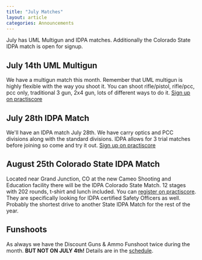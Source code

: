 ```yaml
---
title: "July Matches"
layout: article
categories: Announcements
---
```


July has UML Multigun and IDPA matches. Additionally the Colorado State IDPA match is open for signup.


## July 14th UML Multigun

We have a multigun match this month. Remember that UML multigun is highly flexible with the way you shoot it. You can shoot rifle/pistol, rifle/pcc, pcc only, traditional 3 gun, 2x4 gun, lots of different ways to do it. [Sign up on practiscore](https://www.practiscore.com/udpl-july-uml-match/register)


## July 28th IDPA Match

We'll have an IDPA match July 28th. We have carry optics and PCC divisions along with the standard divisions. IDPA allows for 3 trial matches before joining so come and try it out. [Sign up on practiscore](https://www.practiscore.com/udpl-2018-july-idpa/register)

## August 25th Colorado State IDPA Match

Located near Grand Junction, CO at the new Cameo Shooting and Education facility there will be the IDPA Colorado State Match. 12 stages with 202 rounds, t-shirt and lunch included. You can [register on practiscore](https://www.practiscore.com/2018-co-state-idpa-championship/register). They are specifically looking for IDPA certified Safety Officers as well. Probably the shortest drive to another State IDPA Match for the rest of the year.


## Funshoots

As always we have the Discount Guns & Ammo Funshoot twice during the month. **BUT NOT ON JULY 4th!** Details are in the [schedule](http://www.udpl.net/schedule/).




